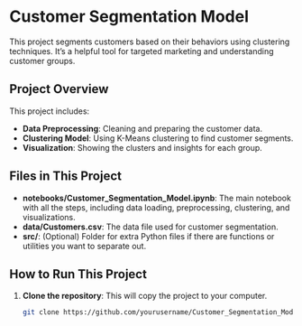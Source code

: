 # Customer Segmentation Model

This project segments customers based on their behaviors using clustering techniques. It’s a helpful tool for targeted marketing and understanding customer groups.

## Project Overview

This project includes:
- **Data Preprocessing**: Cleaning and preparing the customer data.
- **Clustering Model**: Using K-Means clustering to find customer segments.
- **Visualization**: Showing the clusters and insights for each group.

## Files in This Project

- **notebooks/Customer_Segmentation_Model.ipynb**: The main notebook with all the steps, including data loading, preprocessing, clustering, and visualizations.
- **data/Customers.csv**: The data file used for customer segmentation.
- **src/**: (Optional) Folder for extra Python files if there are functions or utilities you want to separate out.

## How to Run This Project

1. **Clone the repository**: This will copy the project to your computer.
   ```bash
   git clone https://github.com/yourusername/Customer_Segmentation_Model.git
